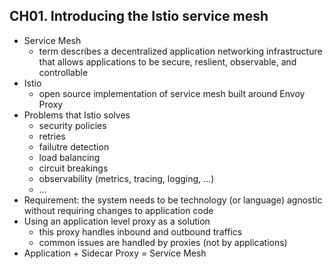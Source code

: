 ## CH01. Introducing the Istio service mesh

- Service Mesh
    - term describes a decentralized application networking infrastructure that allows applications to be secure, reslient, observable, and controllable
- Istio
    - open source implementation of service mesh built around Envoy Proxy
- Problems that Istio solves
    - security policies
    - retries
    - failutre detection
    - load balancing
    - circuit breakings
    - observability (metrics, tracing, logging, …)
    - …
- Requirement: the system needs to be technology (or language) agnostic without requiring changes to application code
- Using an application level proxy as a solution
    - this proxy handles inbound and outbound traffics
    - common issues are handled by proxies (not by applications)
- Application + Sidecar Proxy = Service Mesh
